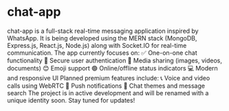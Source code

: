 # chat-app
chat-app is a full-stack real-time messaging application inspired by WhatsApp. It is being developed using the MERN stack (MongoDB, Express.js, React.js, Node.js) along with Socket.IO for real-time communication.  The app currently focuses on:  ✅ One-on-one chat functionality  🔐 Secure user authentication  📎 Media sharing (images, videos, documents)  😊 Emoji support  🟢 Online/offline status indicators  💻 Modern and responsive UI  Planned premium features include:  📞 Voice and video calls using WebRTC  🔔 Push notifications  🎨 Chat themes and message search  The project is in active development and will be renamed with a unique identity soon. Stay tuned for updates!

